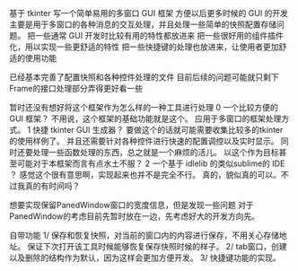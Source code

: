 基于 tkinter 写一个简单易用的多窗口 GUI 框架
方便以后更多时候的 GUI 的开发
主要是用于多窗口的各种消息的交互处理，并且处理一些简单的快照配置存储问题。
把一些通常 GUI 开发时比较有用的特性都放进来
把一些很好用的组件插件化，用以实现一些更舒适的特性
把一些快捷键的处理也放进来，让使用者更加舒适的使用功能

已经基本完善了配置快照和各种控件处理的文件
目前后续的问题可能就只剩下Frame的接口处理部分弄得更好看一些

暂时还没有想好将这个框架作为怎么样的一种工具进行处理
0 一个比较方便的 GUI 框架？
    不用说，这个框架的基础功能就是这个。
    应用于多窗口的框架处理方式。
1 快捷 tkinter GUI 生成器？
    要做这个的话就可能需要收集比较多的tkinter 的使用样例了。
    并且还需要针对各种控件进行快速的配置调控以及实时显示。
    同时还要处理一些函数处理的东西，总之就是一个麻烦的活儿。
    以这个作为目标甚至可能对于本框架而言有点水土不服？
2 一个基于 idlelib 的类似sublime的 IDE ？
    感觉这个很有意思啊，实现起来也并不是完全不行。
    真的，貌似真的可以。不过我真的有时间吗？

想要实现保留PanedWindow窗口的宽度信息，但是发现一些问题
对于PanedWindow的考虑目前先暂时放在一边，先考虑好大的开发方向先。

自带功能
1/ 保存和恢复快照，对当前的窗口内的内容进行保存，不用关心存储地址。
   保证下次打开该工具时候能够恢复保存快照时候的样子。
2/ tab窗口，创建以及删除的结构作为默认，因为这样会更加方便开发。
3/ 快捷键功能的实现。

